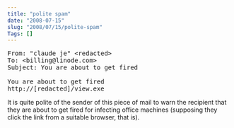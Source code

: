 ```yaml
--- 
title: "polite spam"
date: "2008-07-15"
slug: "2008/07/15/polite-spam"
Tags: []
---
```

<pre>
From: "claude je" &lt;redacted&gt;
To: &lt;billing@linode.com&gt;
Subject: You are about to get fired

You are about to get fired
http://[redacted]/view.exe
</pre>

It is quite polite of the sender of this piece of mail to warn the recipient that they are about to get fired for infecting office machines (supposing they click the link from a suitable browser, that is).
